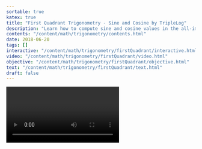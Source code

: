 ```yaml
---
sortable: true
katex: true
title: "First Quadrant Trigonometry - Sine and Cosine by TripleLog"
description: "Learn how to compute sine and cosine values in the all-important first quadrant with video, interactive tools, and tips."
contents: "/content/math/trigonometry/contents.html"
date: 2018-06-20
tags: []
interactive: "/content/math/trigonometry/firstQuadrant/interactive.html"
video: "/content/math/trigonometry/firstQuadrant/video.html"
objective: "/content/math/trigonometry/firstQuadrant/objective.html"
text: "/content/math/trigonometry/firstQuadrant/text.html"
draft: false
---
```


<video>Hello!</video>
